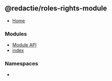 ## @redactie/roles-rights-module

- [Home](../wiki/Home)

### Modules

- [Module API](../wiki/Module%20API)
- [index](../wiki/index)

### Namespaces

- [<internal>](../wiki/index.%3Cinternal%3E)
